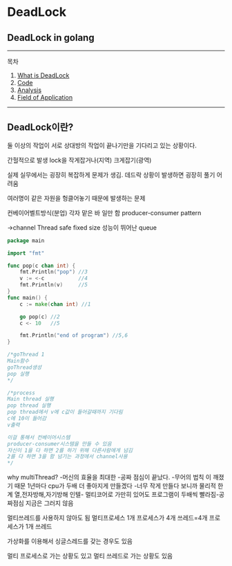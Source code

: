 # DeadLock
## DeadLock in golang

---
목차
1. [What is DeadLock](#DeadLock이란?)
2. [Code](#구현)
3. [Analysis](#코드-분석)
4. [Field of Application](#활용-분야)

______
## DeadLock이란?

둘 이상의 작업이 서로 상대방의 작업이 끝나기만을 기다리고 있는 상황이다.

간헐적으로 발생
lock을 작게잡거나(지역) 크게잡기(광역)


실제 실무에서는 굉장히 복잡하게 문제가 생김.
데드락 상황이 발생하면 굉장히 풀기 어려움

여러명이 같은 자원을 헝클어놓기 때문에 발생하는 문제

컨베이어벨트방식(분업)
각자 맡은 바 일만 함
producer-consumer pattern

->channel
Thread safe
fixed size
성능이 뛰어난 queue

```go
package main

import "fmt"

func pop(c chan int) {
	fmt.Println("pop") //3
	v := <-c           //4
	fmt.Println(v)     //5
}
func main() {
	c := make(chan int) //1

	go pop(c) //2
	c <- 10   //5

	fmt.Println("end of program") //5,6
}

/*goThread 1
Main함수
goThread생성
pop 실행
*/

/*process
Main thread 실행
pop thread 실행
pop thread에서 v에 c값이 들어갈때까지 기다림
c에 10이 들어감
v출력

이걸 통해서 컨베이어시스템
producer-consumer시스템을 만들 수 있음
자신이 1을 다 하면 2를 하기 위해 다른사람에게 넘김
2를 다 하면 3을 함 넘기는 과정에서 channel사용
*/

```
why multiThread?
-머신의 효율을 최대한
-공짜 점심이 끝났다.
-무어의 법칙
이 깨졌기 때문 1년마다 cpu가 두배 더 좋아지게 만들겠다
-너무 작게 만들다 보니까 물리적 한계 열,전자방해,자기방해
인텔- 멀티코어로
가만히 있어도 프로그램이 두배씩 빨라짐-공짜점심
지금은 그러지 않음

멀티쓰레드를 사용하지 않아도 됨
멀티프로세스
1개 프로세스가 4개 쓰레드=4개 프로세스가 1개 쓰레드

가상화를 이용해서 싱글스레드를 갖는 경우도 있음

멀티 프로세스로 가는 상황도 있고 멀티 쓰레드로 가는 상황도 있음
